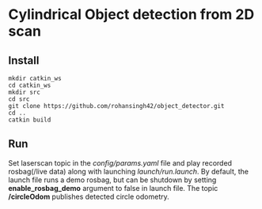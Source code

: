 # Cylindrical Object detection from 2D scan

## Install
```
mkdir catkin_ws
cd catkin_ws
mkdir src
cd src
git clone https://github.com/rohansingh42/object_detector.git
cd ..
catkin build
```


## Run
Set laserscan topic in the _config/params.yaml_ file and play recorded rosbag(/live data) along with launching _launch/run.launch_. By default, the launch file runs a demo rosbag, but can be shutdown by setting __enable_rosbag_demo__ argument to false in launch file. The topic __/circleOdom__ publishes detected circle odometry.